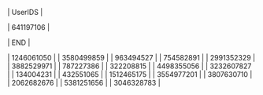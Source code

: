 | UserIDS |

| 641197106 |



















| END |

| 1246061050 |
| 3580499859 |
| 963494527 |
| 754582891 |
| 2991352329 |
| 3882529971 |
| 787227386 |
| 322208815 |
| 4498355056 |
| 3232607827 |
| 134004231 |
| 432551065 |
| 1512465175 |
| 3554977201 |
| 3807630710 |
| 2062682676 |
| 5381251656 |
| 3046328783 |